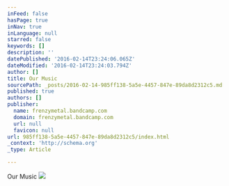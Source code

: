 ```yaml
---
inFeed: false
hasPage: true
inNav: true
inLanguage: null
starred: false
keywords: []
description: ''
datePublished: '2016-02-14T23:24:06.065Z'
dateModified: '2016-02-14T23:24:03.794Z'
author: []
title: Our Music
sourcePath: _posts/2016-02-14-985ff138-5a5e-4457-847e-89da8d2312c5.md
published: true
authors: []
publisher:
  name: frenzymetal.bandcamp.com
  domain: frenzymetal.bandcamp.com
  url: null
  favicon: null
url: 985ff138-5a5e-4457-847e-89da8d2312c5/index.html
_context: 'http://schema.org'
_type: Article

---
```

Our Music
![](http://f1.bcbits.com/img/0006620479_100.png)